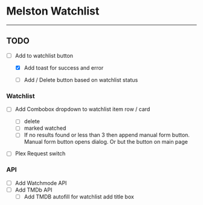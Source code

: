 
# Melston Watchlist

---

## TODO

- [ ] Add to watchlist button
  - [x] Add toast for success and error
  - [ ] Add / Delete button based on watchlist status


### Watchlist

- [ ] Add Combobox dropdown to watchlist item row / card
  - [ ] delete
  - [ ] marked watched
  - [ ] If no results found or less than 3 then append manual form button. Manual form button opens dialog. Or but the button on main page
- [ ] Plex Request switch
  

### API

- [ ] Add Watchmode API
- [ ] Add TMDb API
  - [ ] Add TMDB autofill for watchlist add title box